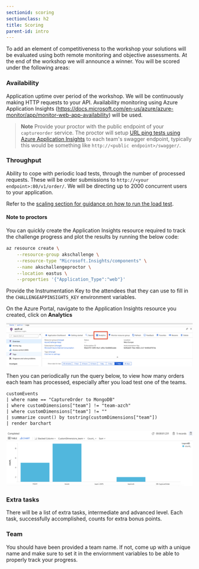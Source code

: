 ```yaml
---
sectionid: scoring
sectionclass: h2
title: Scoring
parent-id: intro
---
```


To add an element of competitiveness to the workshop your solutions will be evaluated using both remote monitoring and objective assessments. At the end of the workshop we will announce a winner. You will be scored under the following areas:

### Availability

Application uptime over period of the workshop. We will be continuously making HTTP requests to your API.
Availability monitoring using Azure Application Insights (<https://docs.microsoft.com/en-us/azure/azure-monitor/app/monitor-web-app-availability>) will be used.

> **Note** Provide your proctor with the public endpoint of your `captureorder` service. The proctor will setup [URL ping tests using Azure Application Insights](https://docs.microsoft.com/en-us/azure/application-insights/app-insights-monitor-web-app-availability) to each team's swagger endpoint, typically this would be something like `http://<public endpoint>/swagger/`.

### Throughput

Ability to cope with periodic load tests, through the number of processed requests. These will be order submissions to `http://<your endpoint>:80/v1/order/`. We will be directing up to 2000 concurrent users to your application.

Refer to the [scaling section for guidance on how to run the load test](#scaling).

#### Note to proctors

You can quickly create the Application Insights resource required to track the challenge progress and plot the results by running the below code:

```sh
az resource create \
    --resource-group akschallenge \
    --resource-type "Microsoft.Insights/components" \
    --name akschallengeproctor \
    --location eastus \
    --properties '{"Application_Type":"web"}'  
```

Provide the Instrumentation Key to the attendees that they can use to fill in the `CHALLENGEAPPINSIGHTS_KEY` environment variables.

On the Azure Portal, navigate to the Application Insights resource you created, click on **Analytics**

![Click on Analytics](media/challenge-tracking-analytics.png)

Then you can periodically run the query below, to view how many orders each team has processed, especially after you load test one of the teams.

```
customEvents
| where name == "CaptureOrder to MongoDB"
| where customDimensions["team"] != "team-azch"
| where customDimensions["team"] != ""
| summarize count() by tostring(customDimensions["team"])
| render barchart
```

![Bar chart of orders processed](media/challenge-tracking.png)

### Extra tasks

There will be a list of extra tasks, intermediate and advanced level. Each task, successfully accomplished, counts for extra bonus points.

### Team

You should have been provided a team name. If not, come up with a unique name and make sure to set it in the enviornment variables to be able to properly track your progress.